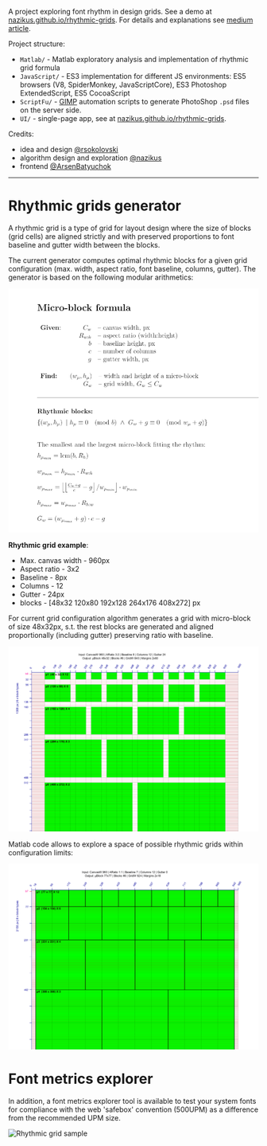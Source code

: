 
A project exploring font rhythm in design grids. See a demo at [nazikus.github.io/rhythmic-grids][demo]. For details and explanations see [medium article][medium].

[demo]: https://nazikus.github.io/rhythmic-grids
[medium]: https://medium.com/concordia-grid/make-modular-grids-in-seconds-e2eeee95aa4f

Project structure:
- `Matlab/` - Matlab exploratory analysis and implementation of rhythmic grid formula
- `JavaScript/` - ES3 implementation for different JS environments: ES5 browsers (V8, SpiderMonkey, JavaScriptCore), ES3 Photoshop ExtendedScript, ES5 CocoaScript
- `ScriptFu/` - [GIMP](https://www.gimp.org/) automation scripts to generate PhotoShop `.psd` files on the server side.
- `UI/` - single-page app, see at [nazikus.github.io/rhythmic-grids][demo].

Credits:
 - idea and design [@rsokolovski](https://github.com/rsokolovski)
 - algorithm design and exploration [@nazikus](https://github.com/nazikus)
 - frontend [@ArsenBatyuchok](https://github.com/ArsenBatyuchok)

---

# Rhythmic grids generator

A rhythmic grid is a type of grid for layout design where the size of blocks (grid cells) are aligned strictly and with preserved proportions to font baseline and gutter width between the blocks.

The current generator computes optimal rhythmic blocks for a given grid configuration (max. width, aspect ratio, font baseline, columns, gutter). The generator is based on the following modular arithmetics:

![Formula](micro-block_formula.png)

**Rhythmic grid example**:
 * Max. canvas width - 960px
 * Aspect ratio - 3x2
 * Baseline - 8px
 * Columns - 12
 * Gutter - 24px
 * blocks - [48x32 120x80 192x128 264x176 408x272] px

For current grid configuration algorithm generates a grid with micro-block of size 48x32px, s.t. the rest blocks are generated and aligned proportionally (including gutter) preserving ratio with baseline.

![Rhythmic grid sample](grid-sample.png)


Matlab code allows to explore a space of possible rhythmic grids within configuration limits:

![Grid Space](grid-space.gif)


# Font metrics explorer

In addition, a font metrics explorer tool is available to test your system fonts for compliance with the web 'safebox' convention (500UPM) as a difference from the recommended UPM size.

![Rhythmic grid sample](https://raw.githubusercontent.com/wiki/nazikus/rhythmic-grids/img/font-metrics-explorer.png)